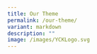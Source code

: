 ```yaml
---
title: Our Theme
permalink: /our-theme/
variant: markdown
description: ""
image: /images/YCKLogo.svg
---
```

